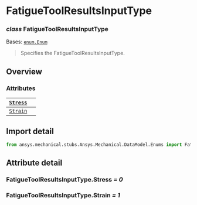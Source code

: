 # FatigueToolResultsInputType

### *class* FatigueToolResultsInputType

Bases: [`enum.Enum`](https://docs.python.org/3/library/enum.html#enum.Enum)

> Specifies the FatigueToolResultsInputType.

> <!-- !! processed by numpydoc !! -->

## Overview

### Attributes

| [`Stress`](#FatigueToolResultsInputType.Stress)   |    |
|---------------------------------------------------|----|
| [`Strain`](#FatigueToolResultsInputType.Strain)   |    |

## Import detail

```python
from ansys.mechanical.stubs.Ansys.Mechanical.DataModel.Enums import FatigueToolResultsInputType
```

## Attribute detail

### FatigueToolResultsInputType.Stress *= 0*

### FatigueToolResultsInputType.Strain *= 1*
